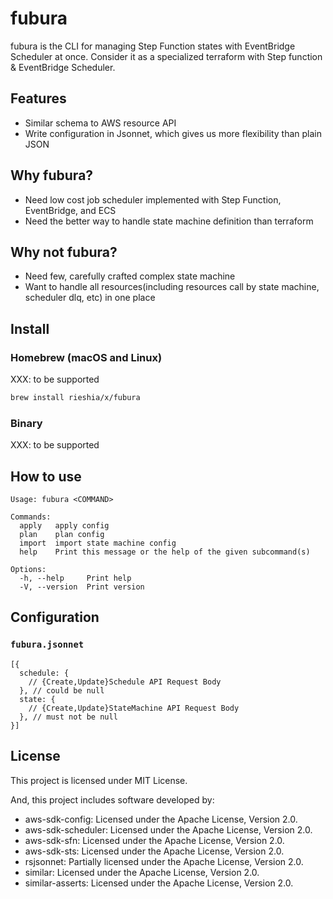 # fubura

fubura is the CLI for managing Step Function states with EventBridge Scheduler at once.
Consider it as a specialized terraform with Step function & EventBridge Scheduler.

## Features

- Similar schema to AWS resource API
- Write configuration in Jsonnet, which gives us more flexibility than plain JSON

## Why fubura?

- Need low cost job scheduler implemented with Step Function, EventBridge, and ECS
- Need the better way to handle state machine definition than terraform

## Why not fubura?

- Need few, carefully crafted complex state machine
- Want to handle all resources(including resources call by state machine, scheduler dlq, etc) in one place

## Install

### Homebrew (macOS and Linux)

XXX: to be supported

```sh
brew install rieshia/x/fubura
```

### Binary

XXX: to be supported

## How to use

```
Usage: fubura <COMMAND>

Commands:
  apply   apply config
  plan    plan config
  import  import state machine config
  help    Print this message or the help of the given subcommand(s)

Options:
  -h, --help     Print help
  -V, --version  Print version
```

## Configuration

### `fubura.jsonnet`

```jsonnet
[{
  schedule: {
    // {Create,Update}Schedule API Request Body
  }, // could be null
  state: {
    // {Create,Update}StateMachine API Request Body
  }, // must not be null
}]
```

## License

This project is licensed under MIT License.

And, this project includes software developed by:
- aws-sdk-config: Licensed under the Apache License, Version 2.0.
- aws-sdk-scheduler: Licensed under the Apache License, Version 2.0.
- aws-sdk-sfn: Licensed under the Apache License, Version 2.0.
- aws-sdk-sts: Licensed under the Apache License, Version 2.0.
- rsjsonnet: Partially licensed under the Apache License, Version 2.0.
- similar: Licensed under the Apache License, Version 2.0.
- similar-asserts: Licensed under the Apache License, Version 2.0.
